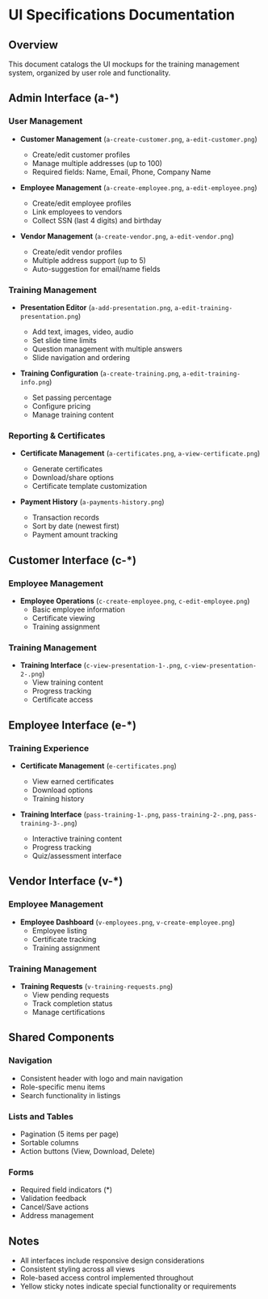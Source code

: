 # UI Specifications Documentation

## Overview
This document catalogs the UI mockups for the training management system, organized by user role and functionality.

## Admin Interface (a-*)

### User Management
- **Customer Management** (`a-create-customer.png`, `a-edit-customer.png`)
  - Create/edit customer profiles
  - Manage multiple addresses (up to 100)
  - Required fields: Name, Email, Phone, Company Name

- **Employee Management** (`a-create-employee.png`, `a-edit-employee.png`)
  - Create/edit employee profiles
  - Link employees to vendors
  - Collect SSN (last 4 digits) and birthday

- **Vendor Management** (`a-create-vendor.png`, `a-edit-vendor.png`)
  - Create/edit vendor profiles
  - Multiple address support (up to 5)
  - Auto-suggestion for email/name fields

### Training Management
- **Presentation Editor** (`a-add-presentation.png`, `a-edit-training-presentation.png`)
  - Add text, images, video, audio
  - Set slide time limits
  - Question management with multiple answers
  - Slide navigation and ordering

- **Training Configuration** (`a-create-training.png`, `a-edit-training-info.png`)
  - Set passing percentage
  - Configure pricing
  - Manage training content

### Reporting & Certificates
- **Certificate Management** (`a-certificates.png`, `a-view-certificate.png`)
  - Generate certificates
  - Download/share options
  - Certificate template customization

- **Payment History** (`a-payments-history.png`)
  - Transaction records
  - Sort by date (newest first)
  - Payment amount tracking

## Customer Interface (c-*)

### Employee Management
- **Employee Operations** (`c-create-employee.png`, `c-edit-employee.png`)
  - Basic employee information
  - Certificate viewing
  - Training assignment

### Training Management
- **Training Interface** (`c-view-presentation-1-.png`, `c-view-presentation-2-.png`)
  - View training content
  - Progress tracking
  - Certificate access

## Employee Interface (e-*)

### Training Experience
- **Certificate Management** (`e-certificates.png`)
  - View earned certificates
  - Download options
  - Training history

- **Training Interface** (`pass-training-1-.png`, `pass-training-2-.png`, `pass-training-3-.png`)
  - Interactive training content
  - Progress tracking
  - Quiz/assessment interface

## Vendor Interface (v-*)

### Employee Management
- **Employee Dashboard** (`v-employees.png`, `v-create-employee.png`)
  - Employee listing
  - Certificate tracking
  - Training assignment

### Training Management
- **Training Requests** (`v-training-requests.png`)
  - View pending requests
  - Track completion status
  - Manage certifications

## Shared Components

### Navigation
- Consistent header with logo and main navigation
- Role-specific menu items
- Search functionality in listings

### Lists and Tables
- Pagination (5 items per page)
- Sortable columns
- Action buttons (View, Download, Delete)

### Forms
- Required field indicators (*)
- Validation feedback
- Cancel/Save actions
- Address management

## Notes
- All interfaces include responsive design considerations
- Consistent styling across all views
- Role-based access control implemented throughout
- Yellow sticky notes indicate special functionality or requirements 